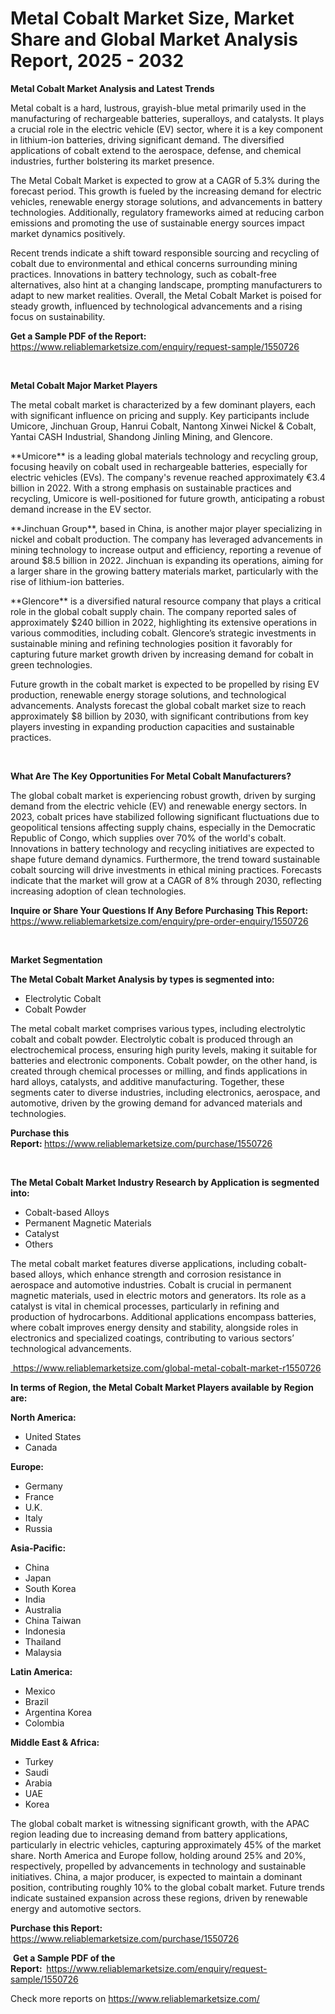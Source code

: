 <p><h1>Metal Cobalt Market Size, Market Share and Global Market Analysis Report, 2025 - 2032</h1></p><p><strong>Metal Cobalt Market Analysis and Latest Trends</strong></p>
<p><p>Metal cobalt is a hard, lustrous, grayish-blue metal primarily used in the manufacturing of rechargeable batteries, superalloys, and catalysts. It plays a crucial role in the electric vehicle (EV) sector, where it is a key component in lithium-ion batteries, driving significant demand. The diversified applications of cobalt extend to the aerospace, defense, and chemical industries, further bolstering its market presence.</p><p>The Metal Cobalt Market is expected to grow at a CAGR of 5.3% during the forecast period. This growth is fueled by the increasing demand for electric vehicles, renewable energy storage solutions, and advancements in battery technologies. Additionally, regulatory frameworks aimed at reducing carbon emissions and promoting the use of sustainable energy sources impact market dynamics positively.</p><p>Recent trends indicate a shift toward responsible sourcing and recycling of cobalt due to environmental and ethical concerns surrounding mining practices. Innovations in battery technology, such as cobalt-free alternatives, also hint at a changing landscape, prompting manufacturers to adapt to new market realities. Overall, the Metal Cobalt Market is poised for steady growth, influenced by technological advancements and a rising focus on sustainability.</p></p>
<p><strong>Get a Sample PDF of the Report:&nbsp;</strong> <a href="https://www.reliablemarketsize.com/enquiry/request-sample/1550726?utm_campaign=3165&utm_medium=2&utm_source=Github&utm_content=ia&utm_term=31032025&utm_id=metal-cobalt">https://www.reliablemarketsize.com/enquiry/request-sample/1550726</a></p>
<p>&nbsp;</p>
<p><strong>Metal Cobalt Major Market Players</strong></p>
<p><p>The metal cobalt market is characterized by a few dominant players, each with significant influence on pricing and supply. Key participants include Umicore, Jinchuan Group, Hanrui Cobalt, Nantong Xinwei Nickel & Cobalt, Yantai CASH Industrial, Shandong Jinling Mining, and Glencore.</p><p>**Umicore** is a leading global materials technology and recycling group, focusing heavily on cobalt used in rechargeable batteries, especially for electric vehicles (EVs). The company's revenue reached approximately €3.4 billion in 2022. With a strong emphasis on sustainable practices and recycling, Umicore is well-positioned for future growth, anticipating a robust demand increase in the EV sector.</p><p>**Jinchuan Group**, based in China, is another major player specializing in nickel and cobalt production. The company has leveraged advancements in mining technology to increase output and efficiency, reporting a revenue of around $8.5 billion in 2022. Jinchuan is expanding its operations, aiming for a larger share in the growing battery materials market, particularly with the rise of lithium-ion batteries.</p><p>**Glencore** is a diversified natural resource company that plays a critical role in the global cobalt supply chain. The company reported sales of approximately $240 billion in 2022, highlighting its extensive operations in various commodities, including cobalt. Glencore’s strategic investments in sustainable mining and refining technologies position it favorably for capturing future market growth driven by increasing demand for cobalt in green technologies.</p><p>Future growth in the cobalt market is expected to be propelled by rising EV production, renewable energy storage solutions, and technological advancements. Analysts forecast the global cobalt market size to reach approximately $8 billion by 2030, with significant contributions from key players investing in expanding production capacities and sustainable practices.</p></p>
<p>&nbsp;</p>
<p><strong>What Are The Key Opportunities For Metal Cobalt Manufacturers?</strong></p>
<p><p>The global cobalt market is experiencing robust growth, driven by surging demand from the electric vehicle (EV) and renewable energy sectors. In 2023, cobalt prices have stabilized following significant fluctuations due to geopolitical tensions affecting supply chains, especially in the Democratic Republic of Congo, which supplies over 70% of the world's cobalt. Innovations in battery technology and recycling initiatives are expected to shape future demand dynamics. Furthermore, the trend toward sustainable cobalt sourcing will drive investments in ethical mining practices. Forecasts indicate that the market will grow at a CAGR of 8% through 2030, reflecting increasing adoption of clean technologies.</p></p>
<p><strong>Inquire or Share Your Questions If Any Before Purchasing This Report:</strong> <a href="https://www.reliablemarketsize.com/enquiry/pre-order-enquiry/1550726?utm_campaign=3165&utm_medium=2&utm_source=Github&utm_content=ia&utm_term=31032025&utm_id=metal-cobalt">https://www.reliablemarketsize.com/enquiry/pre-order-enquiry/1550726</a></p>
<p>&nbsp;</p>
<p><strong>Market Segmentation</strong></p>
<p><strong>The Metal Cobalt Market Analysis by types is segmented into:</strong></p>
<p><ul><li>Electrolytic Cobalt</li><li>Cobalt Powder</li></ul></p>
<p><p>The metal cobalt market comprises various types, including electrolytic cobalt and cobalt powder. Electrolytic cobalt is produced through an electrochemical process, ensuring high purity levels, making it suitable for batteries and electronic components. Cobalt powder, on the other hand, is created through chemical processes or milling, and finds applications in hard alloys, catalysts, and additive manufacturing. Together, these segments cater to diverse industries, including electronics, aerospace, and automotive, driven by the growing demand for advanced materials and technologies.</p></p>
<p><strong>Purchase this Report:&nbsp;</strong><a href="https://www.reliablemarketsize.com/purchase/1550726?utm_campaign=3165&utm_medium=2&utm_source=Github&utm_content=ia&utm_term=31032025&utm_id=metal-cobalt">https://www.reliablemarketsize.com/purchase/1550726</a></p>
<p>&nbsp;</p>
<p><strong>The Metal Cobalt Market Industry Research by Application is segmented into:</strong></p>
<p><ul><li>Cobalt-based Alloys</li><li>Permanent Magnetic Materials</li><li>Catalyst</li><li>Others</li></ul></p>
<p><p>The metal cobalt market features diverse applications, including cobalt-based alloys, which enhance strength and corrosion resistance in aerospace and automotive industries. Cobalt is crucial in permanent magnetic materials, used in electric motors and generators. Its role as a catalyst is vital in chemical processes, particularly in refining and production of hydrocarbons. Additional applications encompass batteries, where cobalt improves energy density and stability, alongside roles in electronics and specialized coatings, contributing to various sectors’ technological advancements.</p></p>
<p><a href="https://www.reliablemarketsize.com/global-metal-cobalt-market-r1550726?utm_campaign=3165&utm_medium=2&utm_source=Github&utm_content=ia&utm_term=31032025&utm_id=metal-cobalt">&nbsp;https://www.reliablemarketsize.com/global-metal-cobalt-market-r1550726</a></p>
<p><strong>In terms of Region, the Metal Cobalt Market Players available by Region are:</strong></p>
<p>
    <p> <strong> North America: </strong>
        <ul>
            <li>United States</li>
            <li>Canada</li>
        </ul>
        </p> 
    <p> <strong> Europe: </strong>
        <ul>
            <li>Germany</li>
            <li>France</li>
            <li>U.K.</li>
            <li>Italy</li>
            <li>Russia</li>
        </ul>
        </p> 
    <p> <strong> Asia-Pacific: </strong>
        <ul>
            <li>China</li>
            <li>Japan</li>
            <li>South Korea</li>
            <li>India</li>
            <li>Australia</li>
            <li>China Taiwan</li>
            <li>Indonesia</li>
            <li>Thailand</li>
            <li>Malaysia</li>
        </ul>
        </p> 
    <p> <strong> Latin America: </strong>
        <ul>
            <li>Mexico</li>
            <li>Brazil</li>
            <li>Argentina Korea</li>
            <li>Colombia</li>
        </ul>
        </p> 
    <p> <strong> Middle East & Africa: </strong>
        <ul>
            <li>Turkey</li>
            <li>Saudi</li>
            <li>Arabia</li>
            <li>UAE</li>
            <li>Korea</li>
        </ul>
    </p>
    </p>
<p><p>The global cobalt market is witnessing significant growth, with the APAC region leading due to increasing demand from battery applications, particularly in electric vehicles, capturing approximately 45% of the market share. North America and Europe follow, holding around 25% and 20%, respectively, propelled by advancements in technology and sustainable initiatives. China, a major producer, is expected to maintain a dominant position, contributing roughly 10% to the global cobalt market. Future trends indicate sustained expansion across these regions, driven by renewable energy and automotive sectors.</p></p>
<p><strong>Purchase this Report: </strong><a href="https://www.reliablemarketsize.com/purchase/1550726?utm_campaign=3165&utm_medium=2&utm_source=Github&utm_content=ia&utm_term=31032025&utm_id=metal-cobalt">https://www.reliablemarketsize.com/purchase/1550726</a></p>
<p>&nbsp;<strong>Get a Sample PDF of the Report:&nbsp;&nbsp;</strong><a href="https://www.reliablemarketsize.com/enquiry/request-sample/1550726?utm_campaign=3165&utm_medium=2&utm_source=Github&utm_content=ia&utm_term=31032025&utm_id=metal-cobalt">https://www.reliablemarketsize.com/enquiry/request-sample/1550726</a></p>
<p><strong></strong></p>
<p>Check more reports on <a href="https://www.reliablemarketsize.com/?utm_campaign=3165&utm_medium=2&utm_source=Github&utm_content=ia&utm_term=31032025&utm_id=metal-cobalt">https://www.reliablemarketsize.com/</a></p>